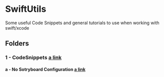 # SwiftUtils
Some useful Code Snippets and general tutorials to use when working with swift/xcode 


## Folders
### 1 - CodeSnippets [a link](https://github.com/tbdbatista/SwiftUtils/tree/main/CodeSnippets)
#### a - No Sotryboard Configuration [a link](https://github.com/tbdbatista/SwiftUtils/blob/main/CodeSnippets/NoStoryboardStartConfiguration.md)
